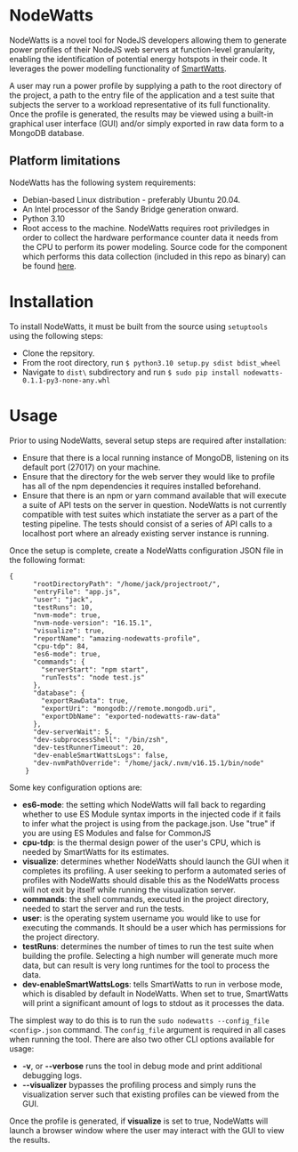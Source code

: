 # NodeWatts
NodeWatts is a novel tool for NodeJS developers allowing them to generate power profiles of their NodeJS web servers at function-level granularity, enabling the identification of potential energy hotspots in their code. It leverages the power modelling functionality of [SmartWatts](https://github.com/powerapi-ng/smartwatts-formula).

A user may run a power profile by supplying a path to the root directory of the project, a path to the entry file of the application and a test suite that subjects the server to a workload representative of its full functionality. Once the profile is generated, the results may be viewed using a built-in graphical user interface (GUI) and/or simply exported in raw data form to a MongoDB database.

## Platform limitations
NodeWatts has the following system requirements:

 - Debian-based Linux distribution - preferably Ubuntu 20.04.
 - An Intel processor of the Sandy Bridge generation onward.
 - Python 3.10
 - Root access to the machine. NodeWatts requires root priviledges in order to collect the hardware performance counter data it needs from the CPU to perform its power modeling. Source code for the component which performs this data collection (included in this repo as binary) can be found [here](https://github.com/jack-leyland/hwpc-sensor/tree/nodewatts).

# Installation
To install NodeWatts, it must be built from the source using ```setuptools``` using the following steps:

 - Clone the repsitory.
 - From the root directory, run ```$ python3.10 setup.py sdist bdist_wheel``` 
 - Navigate to ```dist\``` subdirectory and run ```$ sudo pip install nodewatts-0.1.1-py3-none-any.whl```
 
# Usage
Prior to using NodeWatts, several setup steps are required after installation:
- Ensure that there is a local running instance of MongoDB, listening on its default port (27017) on your machine.
- Ensure that the directory for the web server they would like to profile has all of the npm dependencies it requires installed beforehand.
- Ensure that there is an npm or yarn command available that will execute a suite of API tests on the server in question. NodeWatts is not currently compatible with test suites which instatiate the server as a part of the testing pipeline. The tests should consist of a series of API calls to a localhost port where an already existing server instance is running.

Once the setup is complete, create a NodeWatts configuration JSON file in the following format: 
	

    {
    	  "rootDirectoryPath": "/home/jack/projectroot/",
    	  "entryFile": "app.js",
    	  "user": "jack",
    	  "testRuns": 10,
    	  "nvm-mode": true,
    	  "nvm-node-version": "16.15.1",
    	  "visualize": true,
    	  "reportName": "amazing-nodewatts-profile",
    	  "cpu-tdp": 84,
    	  "es6-mode": true,
    	  "commands": {
    	    "serverStart": "npm start",
    	    "runTests": "node test.js"
    	  },
    	  "database": {
    	    "exportRawData": true,
    	    "exportUri": "mongodb://remote.mongodb.uri",
    	    "exportDbName": "exported-nodewatts-raw-data"
    	  },
    	  "dev-serverWait": 5,
    	  "dev-subprocessShell": "/bin/zsh",
    	  "dev-testRunnerTimeout": 20,
    	  "dev-enableSmartWattsLogs": false,
    	  "dev-nvmPathOverride": "/home/jack/.nvm/v16.15.1/bin/node"
    	} 

Some key configuration options are: 
- **es6-mode**:  the setting which NodeWatts will fall back to regarding whether to use ES Module syntax imports in the injected code if it fails to infer what the project is using from the package.json. Use "true" if you are using ES Modules and false for CommonJS
 - **cpu-tdp**: is the thermal design power of the user's CPU, which is needed by SmartWatts for its estimates.
 - **visualize**:  determines whether NodeWatts should launch the GUI when it completes its profiling. A user seeking to perform a automated series of profiles with NodeWatts should disable this as the NodeWatts process will not exit by itself while running the visualization server.
  - **commands**:  the shell commands, executed in the project directory, needed to start the server and run the tests.
 - **user**:  is the operating system username you would like to use for executing the commands. It should be a user which has permissions for the project directory.
 - **testRuns**: determines the number of times to run the test suite when building the profile. Selecting a high number will generate much more data, but can result is very long runtimes for the tool to process the data.
  - **dev-enableSmartWattsLogs**: tells SmartWatts to run in verbose mode, which is disabled by default in NodeWatts. When set to true, SmartWatts will print a significant amount of logs to stdout as it processes the data.

The simplest way to do this is to run the ```sudo nodewatts --config_file <config>.json``` command. The ```config_file``` argument is required in all cases when running the tool. There are also two other CLI options available for usage:

 - **-v**, or **--verbose** runs the tool in debug mode and print additional debugging logs. 
 - **--visualizer** bypasses the profiling process and simply runs the visualization server such that existing profiles can be viewed from the GUI.

Once the profile is generated, if **visualize** is set to true, NodeWatts will launch a browser window where the user may interact with the GUI to view the results.

